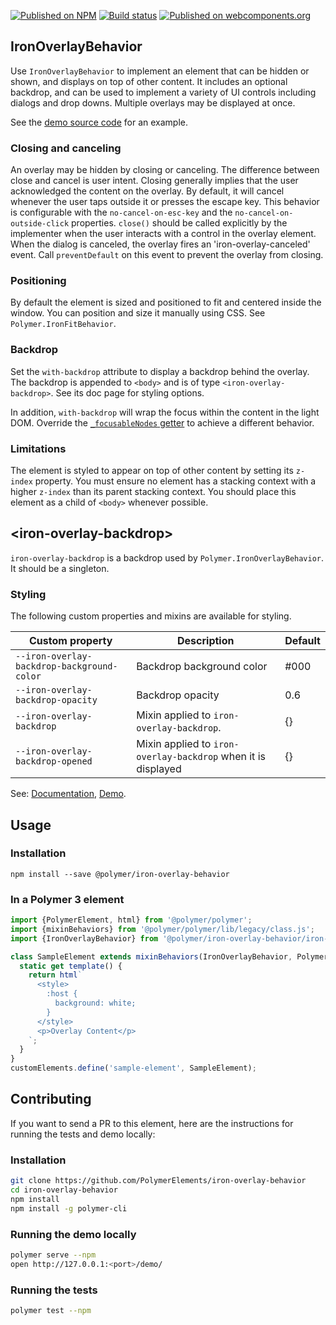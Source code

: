 [![Published on NPM](https://img.shields.io/npm/v/@polymer/iron-overlay-behavior.svg)](https://www.npmjs.com/package/@polymer/iron-overlay-behavior)
[![Build status](https://travis-ci.org/PolymerElements/iron-overlay-behavior.svg?branch=master)](https://travis-ci.org/PolymerElements/iron-overlay-behavior)
[![Published on webcomponents.org](https://img.shields.io/badge/webcomponents.org-published-blue.svg)](https://webcomponents.org/element/@polymer/iron-overlay-behavior)

## IronOverlayBehavior

Use `IronOverlayBehavior` to implement an element that can be hidden or shown, and displays on top of other content. It
includes an optional backdrop, and can be used to implement a variety of UI controls including dialogs and drop downs.
Multiple overlays may be displayed at once.

See the [demo source code](https://github.com/PolymerElements/iron-overlay-behavior/blob/master/demo/simple-overlay.js)
for an example.

### Closing and canceling

An overlay may be hidden by closing or canceling. The difference between close and cancel is user intent. Closing
generally implies that the user acknowledged the content on the overlay. By default, it will cancel whenever the user
taps outside it or presses the escape key. This behavior is configurable with the `no-cancel-on-esc-key` and
the `no-cancel-on-outside-click` properties.
`close()` should be called explicitly by the implementer when the user interacts with a control in the overlay element.
When the dialog is canceled, the overlay fires an 'iron-overlay-canceled' event. Call `preventDefault` on this event to
prevent the overlay from closing.

### Positioning

By default the element is sized and positioned to fit and centered inside the window. You can position and size it
manually using CSS. See `Polymer.IronFitBehavior`.

### Backdrop

Set the `with-backdrop` attribute to display a backdrop behind the overlay. The backdrop is appended to `<body>` and is
of type `<iron-overlay-backdrop>`. See its doc page for styling options.

In addition, `with-backdrop` will wrap the focus within the content in the light DOM. Override
the [`_focusableNodes` getter](#Polymer.IronOverlayBehavior:property-_focusableNodes)
to achieve a different behavior.

### Limitations

The element is styled to appear on top of other content by setting its `z-index` property. You must ensure no element
has a stacking context with a higher `z-index` than its parent stacking context. You should place this element as a
child of `<body>` whenever possible.

## &lt;iron-overlay-backdrop&gt;

`iron-overlay-backdrop` is a backdrop used by `Polymer.IronOverlayBehavior`. It should be a singleton.

### Styling

The following custom properties and mixins are available for styling.

| Custom property | Description | Default |
| --- | --- | --- |
| `--iron-overlay-backdrop-background-color` | Backdrop background color | #000 |
| `--iron-overlay-backdrop-opacity` | Backdrop opacity | 0.6 |
| `--iron-overlay-backdrop` | Mixin applied to `iron-overlay-backdrop`. | {} |
| `--iron-overlay-backdrop-opened` | Mixin applied to `iron-overlay-backdrop` when it is displayed | {} |

See: [Documentation](https://www.webcomponents.org/element/@polymer/iron-overlay-behavior),
[Demo](https://www.webcomponents.org/element/@polymer/iron-overlay-behavior/demo/demo/index.html).

## Usage

### Installation

```
npm install --save @polymer/iron-overlay-behavior
```

### In a Polymer 3 element

```js
import {PolymerElement, html} from '@polymer/polymer';
import {mixinBehaviors} from '@polymer/polymer/lib/legacy/class.js';
import {IronOverlayBehavior} from '@polymer/iron-overlay-behavior/iron-overlay-behavior.js';

class SampleElement extends mixinBehaviors(IronOverlayBehavior, PolymerElement) {
  static get template() {
    return html`
      <style>
        :host {
          background: white;
        }
      </style>
      <p>Overlay Content</p>
    `;
  }
}
customElements.define('sample-element', SampleElement);
```

## Contributing

If you want to send a PR to this element, here are the instructions for running the tests and demo locally:

### Installation

```sh
git clone https://github.com/PolymerElements/iron-overlay-behavior
cd iron-overlay-behavior
npm install
npm install -g polymer-cli
```

### Running the demo locally

```sh
polymer serve --npm
open http://127.0.0.1:<port>/demo/
```

### Running the tests

```sh
polymer test --npm
```
